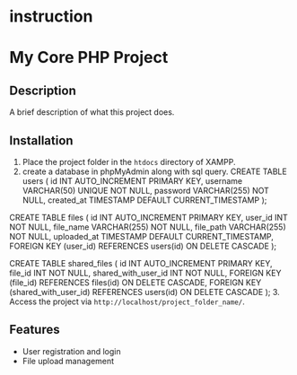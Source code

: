 ﻿# instruction
 # My Core PHP Project

## Description
A brief description of what this project does.

## Installation
1. Place the project folder in the `htdocs` directory of XAMPP.
2. create a database in phpMyAdmin along with sql query.
 CREATE TABLE users (
    id INT AUTO_INCREMENT PRIMARY KEY,
    username VARCHAR(50) UNIQUE NOT NULL,
    password VARCHAR(255) NOT NULL,
    created_at TIMESTAMP DEFAULT CURRENT_TIMESTAMP
);

CREATE TABLE files (
    id INT AUTO_INCREMENT PRIMARY KEY,
    user_id INT NOT NULL,
    file_name VARCHAR(255) NOT NULL,
    file_path VARCHAR(255) NOT NULL,
    uploaded_at TIMESTAMP DEFAULT CURRENT_TIMESTAMP,
    FOREIGN KEY (user_id) REFERENCES users(id) ON DELETE CASCADE
);

CREATE TABLE shared_files (
    id INT AUTO_INCREMENT PRIMARY KEY,
    file_id INT NOT NULL,
    shared_with_user_id INT NOT NULL,
    FOREIGN KEY (file_id) REFERENCES files(id) ON DELETE CASCADE,
    FOREIGN KEY (shared_with_user_id) REFERENCES users(id) ON DELETE CASCADE
);
3. Access the project via `http://localhost/project_folder_name/`.
## Features
- User registration and login
- File upload management





